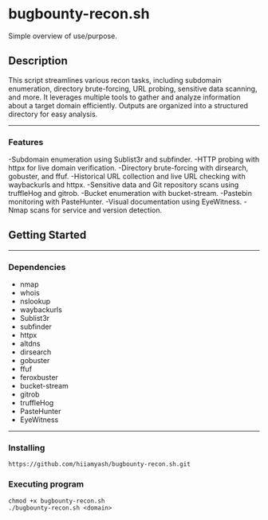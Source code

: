 # bugbounty-recon.sh

Simple overview of use/purpose.

## Description

This script streamlines various recon tasks, including subdomain enumeration,
directory brute-forcing, URL probing, sensitive data scanning, and more. It 
leverages multiple tools to gather and analyze information about a target 
domain efficiently. Outputs are organized into a structured directory for 
easy analysis.

---

### Features

-Subdomain enumeration using Sublist3r and subfinder.
-HTTP probing with httpx for live domain verification.
-Directory brute-forcing with dirsearch, gobuster, and ffuf.
-Historical URL collection and live URL checking with waybackurls and httpx.
-Sensitive data and Git repository scans using truffleHog and gitrob.
-Bucket enumeration with bucket-stream.
-Pastebin monitoring with PasteHunter.
-Visual documentation using EyeWitness.
-Nmap scans for service and version detection.

## Getting Started

---

### Dependencies

- nmap
- whois
- nslookup
- waybackurls
- Sublist3r
- subfinder
- httpx
- altdns
- dirsearch
- gobuster
- ffuf
- feroxbuster
- bucket-stream
- gitrob
- truffleHog
- PasteHunter
- EyeWitness

---
### Installing
```
https://github.com/hiiamyash/bugbounty-recon.sh.git
```
### Executing program

```
chmod +x bugbounty-recon.sh
./bugbounty-recon.sh <domain>
```
